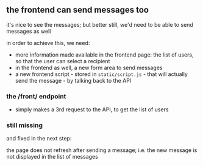 ## the frontend can send messages too

it's nice to see the messages; but better still, we'd need to be able to send messages as well

in order to achieve this, we need:

- more information made available in the frontend page: the list of users, so that the user can select a recipient
- in the frontend as well, a new form area to send messages
- a new frontend script - stored in `static/script.js` - that will actually send the message - by talking back to the API

### the /front/ endpoint

- simply makes a 3rd request to the API, to get the list of users

### still missing

and fixed in the next step:

the page does not refresh after sending a message; i.e. the new message is not
displayed in the list of messages
